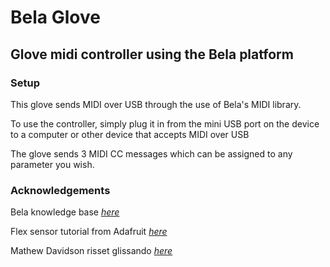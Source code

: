 # Bela Glove
## Glove midi controller using the Bela platform

### Setup
This glove sends MIDI over USB through the use of Bela's MIDI library.

To use the controller, simply plug it in from the mini USB port on the device to a computer or other device that accepts MIDI over USB

The glove sends 3 MIDI CC messages which can be assigned to any parameter you wish.

### Acknowledgements

Bela knowledge base *[here](https://learn.bela.io/using-bela/)*

Flex sensor tutorial from Adafruit *[here](https://learn.adafruit.com/adabox001/flex-sensor)*

Mathew Davidson risset glissando *[here](https://cycling74.com/articles/risset-glissandos-and-strange-loops-2)*
